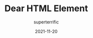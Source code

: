 ---
author: superterrific
date: 2021-11-20
tags:
  - html
target_url: https://danabyerly.com/notes/dear-html-element/
title: Dear HTML Element
---
